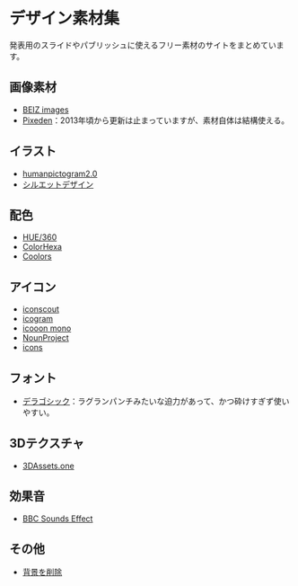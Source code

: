 # デザイン素材集
発表用のスライドやパブリッシュに使えるフリー素材のサイトをまとめています。

## 画像素材
* [BEIZ images](https://www.beiz.jp/)
* [Pixeden](https://www.pixeden.com/)：2013年頃から更新は止まっていますが、素材自体は結構使える。

## イラスト
* [humanpictogram2.0](http://pictogram2.com/)
* [シルエットデザイン](https://kage-design.com/)

## 配色
* [HUE/360](https://hue360.herokuapp.com/)
* [ColorHexa](https://www.colorhexa.com/)
* [Coolors](https://coolors.co/)

## アイコン
* [iconscout](https://iconscout.com/)
* [icogram](https://icograms.com/icograms-designer.php)
* [icooon mono](https://icooon-mono.com/)
* [NounProject](https://thenounproject.com/)
* [icons](https://icons8.jp/icons)

## フォント
* [デラゴシック](https://github.com/syakuzen/DelaGothic)：ラグランパンチみたいな迫力があって、かつ砕けすぎず使いやすい。

## 3Dテクスチャ
* [3DAssets.one](https://www.3dassets.one/)

## 効果音
* [BBC Sounds Effect](http://bbcsfx.acropolis.org.uk/)

## その他
* [背景を削除](https://www.remove.bg/ja)
